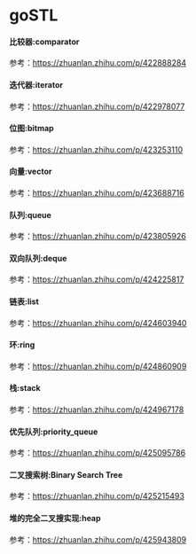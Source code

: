 # goSTL
#### 比较器:comparator
参考：https://zhuanlan.zhihu.com/p/422888284

#### 迭代器:iterator
参考：https://zhuanlan.zhihu.com/p/422978077

#### 位图:bitmap
参考：https://zhuanlan.zhihu.com/p/423253110

#### 向量:vector
参考：https://zhuanlan.zhihu.com/p/423688716

#### 队列:queue
参考：https://zhuanlan.zhihu.com/p/423805926

#### 双向队列:deque
参考：https://zhuanlan.zhihu.com/p/424225817

#### 链表:list
参考：https://zhuanlan.zhihu.com/p/424603940

#### 环:ring
参考：https://zhuanlan.zhihu.com/p/424860909

#### 栈:stack
参考：https://zhuanlan.zhihu.com/p/424967178

#### 优先队列:priority_queue
参考：https://zhuanlan.zhihu.com/p/425095786

#### 二叉搜索树:Binary Search Tree
参考：https://zhuanlan.zhihu.com/p/425215493

#### 堆的完全二叉搜实现:heap
参考：https://zhuanlan.zhihu.com/p/425943809
